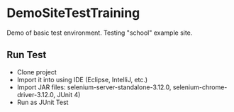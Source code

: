 # DemoSiteTestTraining
Demo of basic test environment. Testing "school" example site.

## Run Test
* Clone project
* Import it into using IDE (Eclipse, IntelliJ, etc.)
* Import JAR files: selenium-server-standalone-3.12.0, selenium-chrome-driver-3.12.0, JUnit 4)
* Run as JUnit Test
